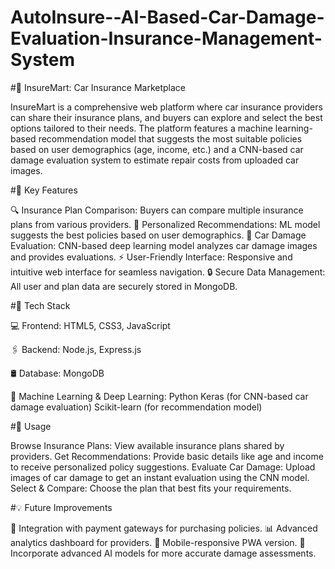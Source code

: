 # AutoInsure--AI-Based-Car-Damage-Evaluation-Insurance-Management-System
#🚗 InsureMart: Car Insurance Marketplace

InsureMart is a comprehensive web platform where car insurance providers can share their insurance plans, and buyers can explore and select the best options tailored to their needs. The platform features a machine learning-based recommendation model that suggests the most suitable policies based on user demographics (age, income, etc.) and a CNN-based car damage evaluation system to estimate repair costs from uploaded car images.

#🌟 Key Features

🔍 Insurance Plan Comparison: Buyers can compare multiple insurance plans from various providers. 🧩 Personalized Recommendations: ML model suggests the best policies based on user demographics. 📸 Car Damage Evaluation: CNN-based deep learning model analyzes car damage images and provides evaluations. ⚡ User-Friendly Interface: Responsive and intuitive web interface for seamless navigation. 🔒 Secure Data Management: All user and plan data are securely stored in MongoDB.

#🚀 Tech Stack

💻 Frontend: HTML5, CSS3, JavaScript

🖇️ Backend: Node.js, Express.js

🛢️ Database: MongoDB

🧠 Machine Learning & Deep Learning: Python Keras (for CNN-based car damage evaluation) Scikit-learn (for recommendation model)

#🎯 Usage

Browse Insurance Plans: View available insurance plans shared by providers. Get Recommendations: Provide basic details like age and income to receive personalized policy suggestions. Evaluate Car Damage: Upload images of car damage to get an instant evaluation using the CNN model. Select & Compare: Choose the plan that best fits your requirements.

#💡 Future Improvements

🏦 Integration with payment gateways for purchasing policies. 📊 Advanced analytics dashboard for providers. 📱 Mobile-responsive PWA version. 🧪 Incorporate advanced AI models for more accurate damage assessments.
